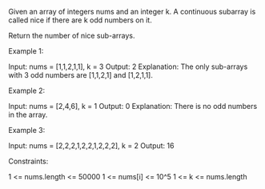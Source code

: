 Given an array of integers nums and an integer k. A continuous subarray is
called nice if there are k odd numbers on it.

Return the number of nice sub-arrays.


Example 1:


Input: nums = [1,1,2,1,1], k = 3
Output: 2
Explanation: The only sub-arrays with 3 odd numbers are [1,1,2,1] and
[1,2,1,1].


Example 2:


Input: nums = [2,4,6], k = 1
Output: 0
Explanation: There is no odd numbers in the array.


Example 3:


Input: nums = [2,2,2,1,2,2,1,2,2,2], k = 2
Output: 16



Constraints:


1 <= nums.length <= 50000
1 <= nums[i] <= 10^5
1 <= k <= nums.length



